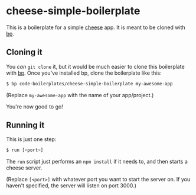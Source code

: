 # cheese-simple-boilerplate
This is a boilerplate for a simple [cheese](http://npmjs.org/package/cheese) app. It is meant to be cloned with [bp](http://github.com/code-boilerplates/bp).

## Cloning it
You *can* `git clone` it, but it would be much easier to clone this boilerplate with [bp](http://github.com/code-boilerplates/bp). Once you've installed bp, clone the boilerplate like this:

```sh
$ bp code-boilerplates/cheese-simple-boilerplate my-awesome-app
```

(Replace `my-awesome-app` with the name of your app/project.)

You're now good to go!

## Running it
This is just one step:

```sh
$ run [<port>]
```

The `run` script just performs an `npm install` if it needs to, and then starts a cheese server.

(Replace `[<port>]` with whatever port you want to start the server on. If you haven't specified, the server will listen on port 3000.)
